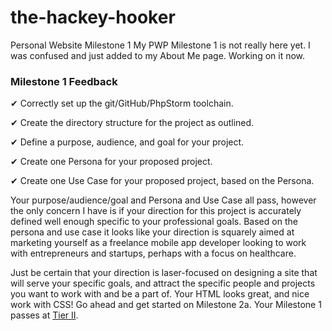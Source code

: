 # the-hackey-hooker
Personal Website Milestone 1
My PWP Milestone 1 is not really here yet.
I was confused and just added to my About Me page.
Working on it now.

### Milestone 1 Feedback

&#10004; Correctly set up the git/GitHub/PhpStorm toolchain.

&#10004; Create the directory structure for the project as outlined.

&#10004; Define a purpose, audience, and goal for your project.

&#10004; Create one Persona for your proposed project.

&#10004; Create one Use Case for your proposed project, based on the Persona.

Your purpose/audience/goal and Persona and Use Case all pass, however the only concern I have is if your direction for this project is accurately defined well enough specific to your professional goals. Based on the persona and use case it looks like your direction is squarely aimed at marketing yourself as a freelance mobile app developer looking to work with entrepreneurs and startups, perhaps with a focus on healthcare. 

Just be certain that your direction is laser-focused on designing a site that will serve your specific goals, and attract the specific people and projects you want to work with and be a part of. Your HTML looks great, and nice work with CSS! Go ahead and get started on Milestone 2a. Your Milestone 1 passes at [Tier II](https://bootcamp-coders.cnm.edu/projects/personal/rubric/).
